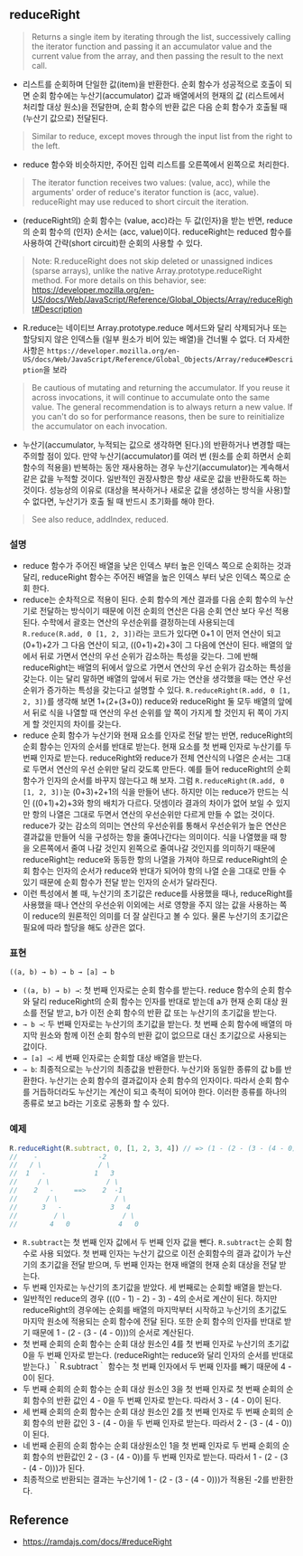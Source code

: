 ## reduceRight
> Returns a single item by iterating through the list, successively calling the iterator function and passing it an accumulator value and the current value from the array, and then passing the result to the next call.
- 리스트를 순회하며 단일한 값(item)을 반환한다. 순회 함수가 성공적으로 호출이 되면 순회 함수에는 누산기(accumulator) 값과 배열에서의 현재의 값 (리스트에서 처리할 대상 원소)을 전달한며, 순회 함수의 반환 값은 다음 순회 함수가 호출될 때 (누산기 값으로) 전달된다.

> Similar to reduce, except moves through the input list from the right to the left.
- reduce 함수와 비슷하지만, 주어진 입력 리스트를 오른쪽에서 왼쪽으로 처리한다.

> The iterator function receives two values: (value, acc), while the arguments' order of reduce's iterator function is (acc, value). reduceRight may use reduced to short circuit the iteration.
- (reduceRight의) 순회 함수는 (value, acc)라는 두 값(인자)을 받는 반면, reduce의 순회 함수의 (인자) 순서는 (acc, value)이다. reduceRight는 reduced 함수를 사용하여 간략(short circuit)한 순회의 사용할 수 있다.

> Note: R.reduceRight does not skip deleted or unassigned indices (sparse arrays), unlike the native Array.prototype.reduceRight method. For more details on this behavior, see: https://developer.mozilla.org/en-US/docs/Web/JavaScript/Reference/Global_Objects/Array/reduceRight#Description
- R.reduce는 네이티브 Array.prototype.reduce 메서드와 달리 삭제되거나 또는 할당되지 않은 인덱스들 (일부 원소가 비어 있는 배열)을 건너뛸 수 없다. 더 자세한 사항은 `https://developer.mozilla.org/en-US/docs/Web/JavaScript/Reference/Global_Objects/Array/reduce#Description`을 보라

> Be cautious of mutating and returning the accumulator. If you reuse it across invocations, it will continue to accumulate onto the same value. The general recommendation is to always return a new value. If you can't do so for performance reasons, then be sure to reinitialize the accumulator on each invocation.

- 누산기(accumulator, 누적되는 값으로 생각하면 된다.)의 반환하거나 변경할 때는 주의할 점이 있다. 만약 누산기(accumulator)를 여러 번 (원소를 순회 하면서 순회 함수의 적용을) 반복하는 동안 재사용하는 경우 누산기(accumulator)는 계속해서 같은 값을 누적할 것이다. 일반적인 권장사항은 항상 새로운 값을 반환하도록 하는 것이다. 성능상의 이유로 (대상을 복사하거나 새로운 값을 생성하는 방식을 사용)할 수 없다면, 누산기가 호출 될 때 반드시 초기화를 해야 한다.

> See also reduce, addIndex, reduced.

### 설명
- reduce 함수가 주어진 배열을 낮은 인덱스 부터 높은 인덱스 쪽으로 순회하는 것과 달리, reduceRight 함수는 주어진 배열을 높은 인덱스 부터 낮은 인덱스 쪽으로 순회 한다.
- reduce는 순차적으로 적용이 된다. 순회 함수의 계산 결과를 다음 순회 함수의 누산기로 전달하는 방식이기 때문에 이전 순회의 연산은 다음 순회 연산 보다 우선 적용된다. 수학에서 괄호는 연산의 우선순위를 결정하는데 사용되는데 `R.reduce(R.add, 0 [1, 2, 3])`라는 코드가 있다면 0+1 이 먼저 연산이 되고 (0+1)+2가 그 다음 연산이 되고, ((0+1)+2)+3이 그 다음에 연산이 된다. 배열의 앞에서 뒤로 가면서 연산의 우선 순위가 감소하는 특성을 갖는다. 그에 반해 reduceRight는 배열의 뒤에서 앞으로 가면서 연산의 우선 순위가 감소하는 특성을 갖는다. 이는 달리 말하면 배열의 앞에서 뒤로 가는 연산을 생각했을 때는 연산 우선 순위가 증가하는 특성을 갖는다고 설명할 수 있다. `R.reduceRight(R.add, 0 [1, 2, 3])`를 생각해 보면 1+(2+(3+0)) reduce와 reduceRight 둘 모두 배열의 앞에서 뒤로 식을 나열할 때 연산의 우선 순위를 앞 쪽이 가지게 할 것인지 뒤 쪽이 가지게 할 것인지의 차이를 갖는다.
- reduce 순회 함수가 누산기와 현재 요소를 인자로 전달 받는 반면, reduceRight의 순회 함수는 인자의 순서를 반대로 받는다. 현재 요소를 첫 번째 인자로 누산기를 두 번째 인자로 받는다. reduceRight와 reduce가 전체 연산식의 나열은 순서는 그대로 두면서 연산의 우선 순위만 달리 갖도록 만든다. 예를 들어 reduceRight의 순회 함수가 인자의 순서를 바꾸지 않는다고 해 보자. 그럼 `R.reduceRight(R.add, 0 [1, 2, 3])`눈 (0+3)+2+1의 식을 만들어 낸다. 하지만 이는 reduce가 만드는 식인 ((0+1)+2)+3와 항의 배치가 다르다. 덧셈이라 결과의 차이가 없어 보일 수 있지만 항의 나열은 그대로 두면서 연산의 우선순위만 다르게 만들 수 없는 것이다. reduce가 갖는 감소의 의미는 연산의 우선순위를 통해서 우선순위가 높은 연산은 결과값을 만들어 식을 구성하는 항을 줄여나간다는 의미이다. 식을 나열했을 때 항을 오른쪽에서 줄여 나갈 것인지 왼쪽으로 줄여나갈 것인지를 의미하기 때문에 reduceRight는 reduce와 동등한 항의 나열을 가져야 하므로 reduceRight의 순회 함수는 인자의 순서가 reduce와 반대가 되어야 항의 나열 순을 그대로 만들 수 있기 때문에 순회 함수가 전달 받는 인자의 순서가 달라진다.
- 이런 특성에서 볼 때, 누산기의 초기값은 reduce를 사용했을 때나, reduceRight를 사용했을 때나 연산의 우선순위 이외에는 서로 영향을 주지 않는 값을 사용하는 쪽이 reduce의 원론적인 의미를 더 잘 살린다고 볼 수 있다. 물론 누산기의 초기값은 필요에 따라 할당을 해도 상관은 없다.

### 표현
```
((a, b) → b) → b → [a] → b
```
- `((a, b) → b) →`: 첫 번째 인자로는 순회 함수를 받는다. reduce 함수의 순회 함수와 달리 reduceRight의 순회 함수는 인자를 반대로 받는데 a가 현재 순회 대상 원소를 전달 받고, b가 이전 순회 함수의 반환 값 또는 누산기의 초기값을 받는다.
- `→ b →`: 두 번째 인자로는 누산기의 초기값을 받는다. 첫 번째 순회 함수에 배열의 마지막 원소와 함께 이전 순회 함수의 반환 값이 없으므로 대신 초기값으로 사용되는 값이다.
- `→ [a] →`: 세 번째 인자로는 순회할 대상 배열을 받는다.
- `→ b`: 최종적으로는 누산기의 최종값을 반환한다. 누산기와 동일한 종류의 값 b를 반환한다. 누산기는 순회 함수의 결과값이자 순회 함수의 인자이다. 따라서 순회 함수를 거듭하더라도 누산기는 계산이 되고 축적이 되어야 한다. 이러한 종류를 하나의 종류로 보고 b라는 기호로 공통화 할 수 있다.

### 예제
```js
R.reduceRight(R.subtract, 0, [1, 2, 3, 4]) // => (1 - (2 - (3 - (4 - 0)))) = -2
//    -               -2
//   / \              / \
//  1   -            1   3
//     / \              / \
//    2   -     ==>    2  -1
//       / \              / \
//      3   -            3   4
//         / \              / \
//        4   0            4   0
```
- `R.subtract`는 첫 번째 인자 값에서 두 번째 인자 값을 뺀다. `R.subtract`는 순회 함수로 사용 되었다. 첫 번째 인자는 누산기 값으로 이전 순회함수의 결과 값이가 누산기의 초기값을 전달 받으며, 두 번째 인자는 현재 배열의 현재 순회 대상을 전달 받는다.
- 두 번째 인자로는 누산기의 초기값을 받았다. 세 번째로는 순회할 배열을 받는다.
- 일반적인 reduce의 경우 (((0 - 1) - 2) - 3) - 4의 순서로 계산이 된다. 하지만 reduceRight의 경우에는 순회를 배열의 마지막부터 시작하고 누산기의 초기값도 마지막 원소에 적용되는 순회 함수에 전달 된다. 또한 순회 함수의 인자를 반대로 받기 때문에 1 - (2 - (3 - (4 - 0)))의 순서로 계산된다.
- 첫 번째 순회의 순회 함수는 순회 대상 원소인 4를 첫 번째 인자로 누산기의 초기값 0을 두 번째 인자로 받는다. (reduceRight는 reduce와 달리 인자의 순서를 반대로 받는다.) ｀R.subtract｀ 함수는 첫 번째 인자에서 두 번째 인자를 빼기 때문에 4 - 0이 된다.
- 두 번째 순회의 순회 함수는 순회 대상 원소인 3을 첫 번째 인자로 첫 번째 순회의 순회 함수의 반환 값인 4 - 0을 두 번째 인자로 받는다. 따라서 3 - (4 - 0)이 된다.
- 세 번째 순회의 순회 함수는 순회 대상 원소인 2를 첫 번째 인자로 두 번째 순회의 순회 함수의 반환 값인 3 - (4 - 0)을 두 번째 인자로 받는다. 따라서 2 - (3 - (4 - 0))이 된다.
- 네 번째 순횐의 순회 함수는 순회 대상원소인 1을 첫 번째 인자로 두 번째 순회의 순회 함수의 반환값인 2 - (3 - (4 - 0))를 두 번째 인자로 받는다. 따라서 1 - (2 - (3 - (4 - 0)))가 된다.
- 최종적으로 반환되는 결과는 누산기에 1 - (2 - (3 - (4 - 0)))가 적용된 -2를 반환한다.

## Reference
- https://ramdajs.com/docs/#reduceRight
